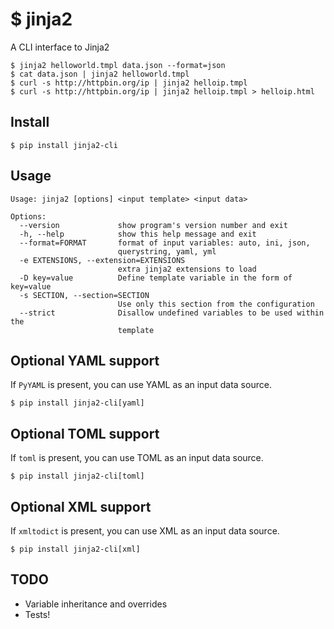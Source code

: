 # $ jinja2
A CLI interface to Jinja2
```
$ jinja2 helloworld.tmpl data.json --format=json
$ cat data.json | jinja2 helloworld.tmpl
$ curl -s http://httpbin.org/ip | jinja2 helloip.tmpl
$ curl -s http://httpbin.org/ip | jinja2 helloip.tmpl > helloip.html
```

## Install
`$ pip install jinja2-cli`

## Usage
```
Usage: jinja2 [options] <input template> <input data>

Options:
  --version             show program's version number and exit
  -h, --help            show this help message and exit
  --format=FORMAT       format of input variables: auto, ini, json,
                        querystring, yaml, yml
  -e EXTENSIONS, --extension=EXTENSIONS
                        extra jinja2 extensions to load
  -D key=value          Define template variable in the form of key=value
  -s SECTION, --section=SECTION
                        Use only this section from the configuration
  --strict              Disallow undefined variables to be used within the
                        template
```

## Optional YAML support
If `PyYAML` is present, you can use YAML as an input data source.

`$ pip install jinja2-cli[yaml]`

## Optional TOML support
If `toml` is present, you can use TOML as an input data source.

`$ pip install jinja2-cli[toml]`

## Optional XML support
If `xmltodict` is present, you can use XML as an input data source.

`$ pip install jinja2-cli[xml]`

## TODO
 * Variable inheritance and overrides
  * Tests!
